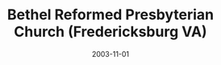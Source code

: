 ---
date: &id001 2003-11-01
end_date: null
location:
  address: 9304 Onyx Court
  city: Fredericksburg
  state: VA
minister:
- end: 2003-12-31
  name: Stephen Doe
  start: 2001-01-01
  type: Organizing Pastor
- end: 2012-12-31
  name: Stephen Doe
  start: 2003-01-01
  type: Pastor
- end: null
  name: Andrew Miller
  start: 2016-01-01
  type: Pastor
- end: 2016-12-31
  name: Andrew Miller
  start: 2014-01-01
  type: Associate Pastor
- end: 2014-12-31
  name: Andrew Miller
  start: 2012-01-01
  type: Supply Pastor
ministers:
- Stephen Doe
- Stephen Doe
- Andrew Miller
- Andrew Miller
- Andrew Miller
name: Bethel Reformed Presbyterian Church
names:
- end: 2003-11-01
  name: Bethel Reformed Presbyterian mission work
  start: 2001-12-01
- end: null
  name: Bethel Reformed Presbyterian Church, Orthodox Presbyterian
  start: 2003-11-01
origination_date: *id001
raw_data: "VIRGINIA  Fredericksburg\nBethel Reformed Presbyterian mission work  (December\
  \ 2001\u2013November 1, 2003)\nBethel Reformed Presbyterian Church, Orthodox Presbyterian\
  \ (November 1, 2003\u2013 )\n9304 Onyx Court\nOrg. Pastor:  Stephen Doe, 2001\u2013\
  3\nPastors: Stephen Doe, 2003\u201312\nAndrew Miller, 2016\u2013\nAssoc. Pastor:\
  \  Andrew Miller, 2014\u201316\nSupply:  Andrew Miller, 2012\u201314"
received_from: null
states:
- VA
status:
  active: true
  end_date: null
  reason: null
  received_from: null
  withdrawal_to: null
title: Bethel Reformed Presbyterian Church (Fredericksburg VA)
year_established:
- 2003

---